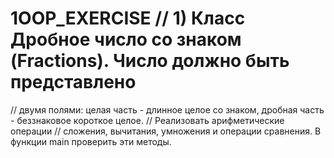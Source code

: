# 1OOP_EXERCISE // 1) Класс Дробное число со знаком (Fractions). Число должно быть представлено 
// двумя полями: целая часть - длинное целое со знаком, дробная часть - беззнаковое короткое целое.
//  Реализовать арифметические операции
//  сложения, вычитания, умножения и операции сравнения. В функции main проверить эти методы.
